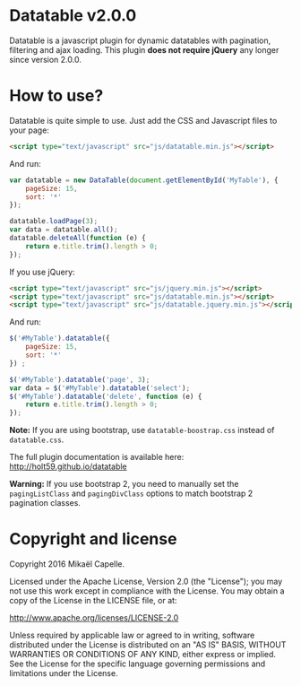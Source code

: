 Datatable v2.0.0
================

Datatable is a javascript plugin for dynamic datatables with pagination, filtering and ajax loading. This plugin **does not require jQuery** any longer since version 2.0.0.

How to use?
===========

Datatable is quite simple to use. Just add the CSS and Javascript files to your page:

```html
<script type="text/javascript" src="js/datatable.min.js"></script>
```

And run:

```javascript
var datatable = new DataTable(document.getElementById('MyTable'), {
    pageSize: 15,
    sort: '*'
});

datatable.loadPage(3);
var data = datatable.all();
datatable.deleteAll(function (e) {
    return e.title.trim().length > 0;
});
```

If you use jQuery:

```html
<script type="text/javascript" src="js/jquery.min.js"></script> 
<script type="text/javascript" src="js/datatable.min.js"></script>
<script type="text/javascript" src="js/datatable.jquery.min.js"></script>
```

And run:

```javascript
$('#MyTable').datatable({
    pageSize: 15,
    sort: '*'
}) ;

$('#MyTable').datatable('page', 3);
var data = $('#MyTable').datatable('select');
$('#MyTable').datatable('delete', function (e) {
    return e.title.trim().length > 0;
});

```

**Note:** If you are using bootstrap, use `datatable-boostrap.css` instead of `datatable.css`.

The full plugin documentation is available here: http://holt59.github.io/datatable

**Warning:** If you use bootstrap 2, you need to manually set the <code>pagingListClass</code> and <code>pagingDivClass</code> options to match bootstrap 2 pagination classes.

Copyright and license
=====================

Copyright 2016 Mikaël Capelle.

Licensed under the Apache License, Version 2.0 (the "License"); you may not use this work except in compliance with the License. You may obtain a copy of the License in the LICENSE file, or at:

http://www.apache.org/licenses/LICENSE-2.0

Unless required by applicable law or agreed to in writing, software distributed under the License is distributed on an "AS IS" BASIS, WITHOUT WARRANTIES OR CONDITIONS OF ANY KIND, either express or implied. See the License for the specific language governing permissions and limitations under the License.
